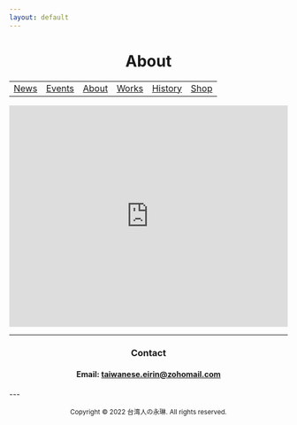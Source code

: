```yaml
---
layout: default
---
```


<center> <h1> About </h1> </center>

|       |       |       |       |       |       |
| :---: | :---: | :---: | :---: | :---: | :---: |
| [News](index.html) | [Events](events.html) | [About](about.html) | [Works](works.html) | [History](history.html) | <a href="https://forms.gle/W5NtRgRRqEJyb93d8" target="_blank">Shop</a> |

<iframe src="https://docs.google.com/document/d/e/2PACX-1vROcqw-BQgtqo3FrMohBH1m4Zp7sNt8MtXA0m-_6g2bOvROmXkTv8rOb_1j_K8xSQ/pub?embedded=true" frameborder="0" width="100%" height="400px" id="about"></iframe>

<script>
    // Selecting the iframe element
    var iframe = document.getElementById("about");
    
    // Adjusting the iframe height onload event
    iframe.onload = function(){
        iframe.style.height = iframe.contentWindow.document.body.scrollHeight + 'px';
    }
</script>

---
<center>
<h3>Contact</h3>
<h4>Email: <a href="mailto:taiwanese.eirin@zohomail.com">taiwanese.eirin@zohomail.com</a></h4>
</center>
---
<center>
<p><small> Copyright © 2022 台湾人の永琳. All rights reserved. </small></p>
</center>
